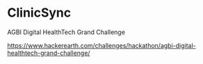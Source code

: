 # ClinicSync

AGBI Digital HealthTech Grand Challenge

https://www.hackerearth.com/challenges/hackathon/agbi-digital-healthtech-grand-challenge/
